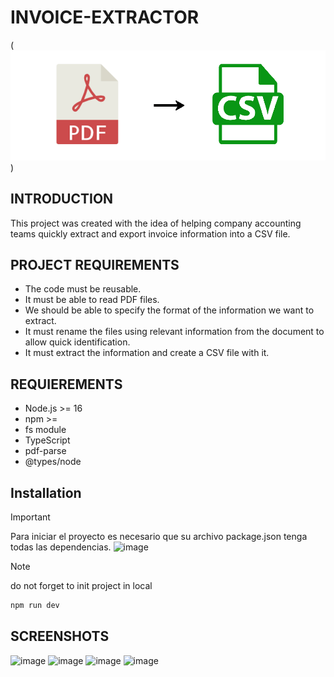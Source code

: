 # INVOICE-EXTRACTOR

(![alt text](image.png))



## INTRODUCTION
This project was created with the idea of helping company accounting teams quickly extract and export invoice information into a CSV file.


## PROJECT REQUIREMENTS
* The code must be reusable.
* It must be able to read PDF files.
* We should be able to specify the format of the information we want to extract.
* It must rename the files using relevant information from the document to allow quick identification.
* It must extract the information and create a CSV file with it.


## REQUIEREMENTS
* Node.js >= 16
* npm >= 
* fs module
* TypeScript
* pdf-parse
* @types/node
  

## Installation
>[!IMPORTANT]
>Para iniciar el proyecto es necesario que su archivo package.json tenga todas las dependencias.
![image](https://github.com/user-attachments/assets/3c0d471e-1060-46d8-a78a-08253c4362cf)




>[!NOTE]
> do not forget to init project in local
>```js
>npm run dev
>```



## SCREENSHOTS
![image](https://github.com/user-attachments/assets/e47aef32-5dfc-48f7-8e7f-28372f516ad9)
![image](https://github.com/user-attachments/assets/0230fbc1-dfe4-4043-810e-30ff406a2784)
![image](https://github.com/user-attachments/assets/c47b465b-5a62-404e-bef1-ea0af92a1746)
![image](https://github.com/user-attachments/assets/058c2fdc-d213-455b-a0ef-7a4632328a0b)



